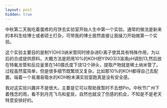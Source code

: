 ```yaml
---
layout: post
hidden: true
---
```

中秋第二天我吃着蛋疼的月饼去实验室开始人生中第一个实验。通常的做法是新来的本科生给博士或者硕士打杂，可带我的博士居然直接让我操刀开始做第一个实验。

这个实验主要目的是制Y(OH)3纳米管同时掺杂进Er离子使其具有特殊作用，为以后的合成提供原料。大概方法是把用10%的KOH把Y(NO3)3溶液pH调到13,然后放在特氟龙管和反应釜里在140摄氏度下烧12个钟头，提取产物就是稀土纳米管了。过程虽然蛮简单，但是很多细节既繁琐又复杂。比如那10%的KOH都得自己去配置。端着一个易潮易吸水的KOH粉末满实验室跑真是没有安全感。

我对这实验兴趣并不是很大。主要是它可以帮助我暂时不去想Pin。中秋节广州下着残念的雨，看不到月亮飞鸟和星辰，自然也就没了伤感的机会，不知是不是老天特意安排好的。